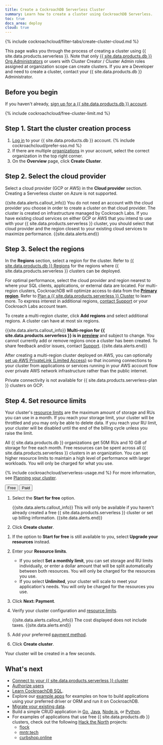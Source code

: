 ```yaml
---
title: Create a CockroachDB Serverless Cluster
summary: Learn how to create a cluster using CockroachDB Serverless.
toc: true
docs_area: deploy
cloud: true
---
```


{% include cockroachcloud/filter-tabs/create-cluster-cloud.md %}

This page walks you through the process of creating a cluster using {{ site.data.products.serverless }}. Note that only [{{ site.data.products.db }} Org Administrators](authorization.html#org-administrator-legacy) or users with Cluster Creator / Cluster Admin roles assigned at organization scope can create clusters. If you are a Developer and need to create a cluster, contact your {{ site.data.products.db }} Administrator.

## Before you begin

If you haven't already, <a href="https://cockroachlabs.cloud/signup?referralId=docs_create_serverless_cluster" rel="noopener" target="_blank">sign up for a {{ site.data.products.db }} account</a>.

{% include cockroachcloud/free-cluster-limit.md %}

## Step 1. Start the cluster creation process

1. [Log in](https://cockroachlabs.cloud/) to your {{ site.data.products.db }} account.
{% include cockroachcloud/prefer-sso.md %}
1. If there are multiple [organizations](https://www.cockroachlabs.com/docs/{{site.current_cloud_version}}/architecture/glossary#organization) in your account, select the correct organization in the top right corner.
1. On the **Overview** page, click **Create Cluster**.

## Step 2. Select the cloud provider

Select a cloud provider (GCP or AWS) in the **Cloud provider** section. Creating a Serverless cluster on Azure is not supported.

{{site.data.alerts.callout_info}}
You do not need an account with the cloud provider you choose in order to create a cluster on that cloud provider. The cluster is created on infrastructure managed by Cockroach Labs. If you have existing cloud services on either GCP or AWS that you intend to use with your {{ site.data.products.serverless }} cluster, you should select that cloud provider and the region closest to your existing cloud services to maximize performance.
{{site.data.alerts.end}}

## Step 3. Select the regions

In the **Regions** section, select a region for the cluster. Refer to [{{ site.data.products.db }} Regions](regions.html) for the regions where {{ site.data.products.serverless }} clusters can be deployed.

For optimal performance, select the cloud provider and region nearest to where your SQL clients, applications, or external data are located. For multi-region clusters, CockroachDB will optimize access to data from the [**Primary region**](../{{site.versions["stable"]}}/multiregion-overview.html). Refer to [Plan a {{ site.data.products.serverless }} Cluster](plan-your-cluster-serverless.html#multi-region-clusters) to learn more. To express interest in additional regions, [contact Support](https://support.cockroachlabs.com) or your Cockroach Labs account team.

To create a multi-region cluster, click **Add regions** and select additional regions. A cluster can have at most six regions.

{{site.data.alerts.callout_info}}
**Multi-region for {{ site.data.products.serverless }} is in [preview](../{{site.versions["stable"]}}/cockroachdb-feature-availability.html)** and subject to change. You cannot currently add or remove regions once a cluster has been created. To share feedback and/or issues, contact [Support](https://support.cockroachlabs.com/).
{{site.data.alerts.end}}

After creating a multi-region cluster deployed on AWS, you can optionally [set up AWS PrivateLink (Limited Access)](network-authorization.html#aws-privatelink) so that incoming connections to your cluster from applications or services running in your AWS account flow over private AWS network infrastructure rather than the public internet.

Private connectivity is not available for {{ site.data.products.serverless-plan }} clusters on GCP.

## Step 4. Set resource limits

Your cluster's [resource limits](https://www.cockroachlabs.com/docs/{{site.current_cloud_version}}/architecture/glossary#resource-limits) are the maximum amount of storage and RUs you can use in a month. If you reach your storage limit, your cluster will be throttled and you may only be able to delete data. If you reach your RU limit, your cluster will be disabled until the end of the billing cycle unless you raise the limit.

All {{ site.data.products.db }} organizations get 50M RUs and 10 GiB of storage for free each month. Free resources can be spent across all {{ site.data.products.serverless }} clusters in an organization. You can set higher resource limits to maintain a high level of performance with larger workloads. You will only be charged for what you use.

{% include cockroachcloud/serverless-usage.md %} For more information, see [Planning your cluster](plan-your-cluster.html).

<div class="filters clearfix">
  <button class="filter-button page-level" data-scope="free">Free</button>
  <button class="filter-button page-level" data-scope="paid">Paid</button>
</div>

<section class="filter-content" markdown="1" data-scope="free">

1. Select the **Start for free** option.

    {{site.data.alerts.callout_info}}
    This will only be available if you haven't already created a free {{ site.data.products.serverless }} cluster or set up billing information.
    {{site.data.alerts.end}}

1. Click **Create cluster**.

</section>

<section class="filter-content" markdown="1" data-scope="paid">

1. If the option to **Start for free** is still available to you, select **Upgrade your resources** instead.

1. Enter your **Resource limits**.
    - If you select **Set a monthly limit**, you can set storage and RU limits individually, or enter a dollar amount that will be split automatically between both resources. You will only be charged for the resources you use.
    - If you select **Unlimited**, your cluster will scale to meet your application's needs. You will only be charged for the resources you use.

1. Click **Next: Payment**.

1. Verify your cluster configuration and [resource limits](https://www.cockroachlabs.com/docs/{{site.current_cloud_version}}/architecture/glossary#resource-limits).

    {{site.data.alerts.callout_info}}
    The cost displayed does not include taxes.
    {{site.data.alerts.end}}

1. Add your preferred [payment method](billing-management.html).

1. Click **Create cluster**.

</section>

Your cluster will be created in a few seconds.

## What's next

- [Connect to your {{ site.data.products.serverless }} cluster](connect-to-a-serverless-cluster.html)
- [Authorize users](managing-access.html)
- [Learn CockroachDB SQL](learn-cockroachdb-sql.html).
- Explore our [example apps](../{{site.current_cloud_version}}/example-apps.html) for examples on how to build applications using your preferred driver or ORM and run it on CockroachDB.
- [Migrate your existing data](../{{site.current_cloud_version}}/migration-overview.html).
- Build a simple CRUD application in [Go](../{{site.current_cloud_version}}/build-a-go-app-with-cockroachdb.html), [Java](../{{site.current_cloud_version}}/build-a-java-app-with-cockroachdb.html), [Node.js](../{{site.current_cloud_version}}/build-a-nodejs-app-with-cockroachdb.html), or [Python](../{{site.current_cloud_version}}/build-a-python-app-with-cockroachdb.html).
- For examples of applications that use free {{ site.data.products.db }} clusters, check out the following [Hack the North](https://hackthenorth.com/) projects:
    - [flock](https://devpost.com/software/flock-figure-out-what-film-to-watch-with-friends)
    - [mntr.tech](https://devpost.com/software/mntr-tech)
    - [curbshop.online](https://devpost.com/software/curbshop-online)
